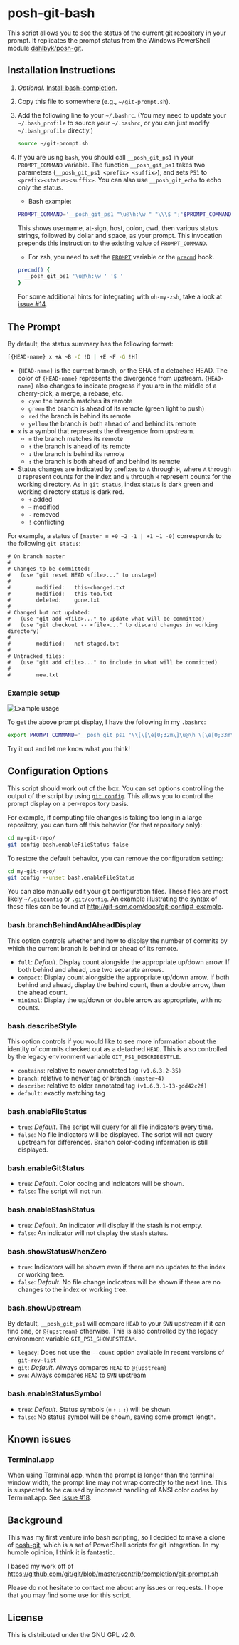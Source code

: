 posh-git-bash
=============

This script allows you to see the status of the current git repository in your
prompt. It replicates the prompt status from the Windows PowerShell module
[dahlbyk/posh-git](https://github.com/dahlbyk/posh-git).


Installation Instructions
-------------------------
1.  _Optional._ [Install bash-completion](https://github.com/bobthecow/git-flow-completion/wiki/Install-Bash-git-completion).
2.  Copy this file to somewhere (e.g., `~/git-prompt.sh`).
3.  Add the following line to your `~/.bashrc`. (You may need to update
    your `~/.bash_profile` to source your `~/.bashrc`, or you can just modify
   `~/.bash_profile` directly.)

    ```sh
    source ~/git-prompt.sh
    ```

4.  If you are using `bash`, you should call `__posh_git_ps1` in your
    `PROMPT_COMMAND` variable. The function `__posh_git_ps1` takes two
    parameters (`__posh_git_ps1 <prefix> <suffix>`), and sets `PS1` to
    `<prefix><status><suffix>`. You can also use `__posh_git_echo` to echo only
    the status.

    *   Bash example:

    ```bash
    PROMPT_COMMAND='__posh_git_ps1 "\u@\h:\w " "\\\$ ";'$PROMPT_COMMAND
    ```

    This shows username, at-sign, host, colon, cwd, then various status strings,
    followed by dollar and space, as your prompt. This invocation prepends this
    instruction to the existing value of `PROMPT_COMMAND`.

    *   For zsh, you need to set the
    [`PROMPT`](http://zsh.sourceforge.net/Doc/Release/Parameters.html#index-PROMPT)
    variable or the
    [`precmd`](http://zsh.sourceforge.net/Doc/Release/Functions.html#index-precmd)
    hook.

    ```zsh
    precmd() {
      __posh_git_ps1 '\u@\h:\w ' '$ '
    }
    ```

    For some additional hints for integrating with `oh-my-zsh`, take a look at
    [issue #14](https://github.com/lyze/posh-git-sh/issues/14).


The Prompt
----------

By default, the status summary has the following format:

```sh
[{HEAD-name} x +A ~B -C !D | +E ~F -G !H]
```

* `{HEAD-name}` is the current branch, or the SHA of a detached HEAD. The color
  of `{HEAD-name}` represents the divergence from upstream. `{HEAD-name}` also
  changes to indicate progress if you are in the middle of a cherry-pick, a
  merge, a rebase, etc.
  * `cyan`   the branch matches its remote
  * `green`  the branch is ahead of its remote (green light to push)
  * `red`    the branch is behind its remote
  * `yellow` the branch is both ahead of and behind its remote
* `x` is a symbol that represents the divergence from upstream.
  * `≡` the branch matches its remote
  * `↑` the branch is ahead of its remote
  * `↓` the branch is behind its remote
  * `↕` the branch is both ahead of and behind its remote
* Status changes are indicated by prefixes to `A` through `H`, where `A` through
  `D` represent counts for the index and `E` through `H` represent counts for
  the working directory. As in `git status`, index status is dark green and
  working directory status is dark red.
  * `+` added
  * `~` modified
  * `-` removed
  * `!` conflicting

For example, a status of `[master ≡ +0 ~2 -1 | +1 ~1 -0]` corresponds to the
following `git status`:

    # On branch master
    #
    # Changes to be committed:
    #   (use "git reset HEAD <file>..." to unstage)
    #
    #        modified:   this-changed.txt
    #        modified:   this-too.txt
    #        deleted:    gone.txt
    #
    # Changed but not updated:
    #   (use "git add <file>..." to update what will be committed)
    #   (use "git checkout -- <file>..." to discard changes in working directory)
    #
    #        modified:   not-staged.txt
    #
    # Untracked files:
    #   (use "git add <file>..." to include in what will be committed)
    #
    #        new.txt

### Example setup

![Example usage](http://i.imgur.com/nEtBjR2.png)

To get the above prompt display, I have the following in my `.bashrc`:

```sh
export PROMPT_COMMAND='__posh_git_ps1 "\\[\[\e[0;32m\]\u@\h \[\e[0;33m\]\w" " \[\e[1;34m\]\n\$\[\e[0m\] ";'$PROMPT_COMMAND
```

Try it out and let me know what you think!


Configuration Options
---------------------

This script should work out of the box. You can set options controlling the
output of the script by using
[`git config`](https://www.kernel.org/pub/software/scm/git/docs/git-config.html).
This allows you to control the prompt display on a per-repository basis.

For example, if computing file changes is taking too long in a large repository,
you can turn off this behavior (for that repository only):

```sh
cd my-git-repo/
git config bash.enableFileStatus false
```

To restore the default behavior, you can remove the configuration setting:

```sh
cd my-git-repo/
git config --unset bash.enableFileStatus
```

You can also manually edit your git configuration files. These files are most
likely `~/.gitconfig` or `.git/config`. An example illustrating the syntax of
these files can be found at http://git-scm.com/docs/git-config#_example.

### bash.branchBehindAndAheadDisplay

This option controls whether and how to display the number of commits by which
the current branch is behind or ahead of its remote.

*   `full`: _Default_. Display count alongside the appropriate up/down arrow. If
    both behind and ahead, use two separate arrows.
*   `compact`: Display count alongside the appropriate up/down arrow. If both
    behind and ahead, display the behind count, then a double arrow, then the
    ahead count.
*   `minimal`: Display the up/down or double arrow as appropriate, with no
    counts.

### bash.describeStyle

This option controls if you would like to see more information about the
identity of commits checked out as a detached `HEAD`. This is also controlled
by the legacy environment variable `GIT_PS1_DESCRIBESTYLE`.


*  `contains`: relative to newer annotated tag `(v1.6.3.2~35)`
*  `branch`: relative to newer tag or branch `(master~4)`
*  `describe`: relative to older annotated tag `(v1.6.3.1-13-gdd42c2f)`
*  `default`: exactly matching tag

### bash.enableFileStatus

*  `true`: _Default_. The script will query for all file indicators every time.
*  `false`: No file indicators will be displayed. The script will not query
    upstream for differences. Branch color-coding information is still
    displayed.

### bash.enableGitStatus

*  `true`: _Default_. Color coding and indicators will be shown.
*  `false`: The script will not run.

### bash.enableStashStatus

*  `true`: _Default_. An indicator will display if the stash is not empty.
*  `false`: An indicator will not display the stash status.

### bash.showStatusWhenZero

*  `true`:   Indicators will be shown even if there are no updates to the index or
    working tree.
*  `false`: _Default_. No file change indicators will be shown if there are no
   changes to the index or working tree.

### bash.showUpstream

By default, `__posh_git_ps1` will compare `HEAD` to your `SVN` upstream if it can
find one, or `@{upstream}` otherwise. This is also controlled by the legacy
environment variable `GIT_PS1_SHOWUPSTREAM`.

*  `legacy`: Does not use the `--count` option available in recent versions of
   `git-rev-list`
*  `git`: _Default_. Always compares `HEAD` to `@{upstream}`
*  `svn`: Always compares `HEAD` to `SVN` upstream

### bash.enableStatusSymbol

*  `true`: _Default_. Status symbols (`≡` `↑` `↓` `↕`) will be shown.
*  `false`: No status symbol will be shown, saving some prompt length.


Known issues
------------

### Terminal.app

When using Terminal.app, when the prompt is longer than the terminal window
width, the prompt line may not wrap correctly to the next line. This is
suspected to be caused by incorrect handling of ANSI color codes by
Terminal.app. See [issue #18](https://www.github.com/lyze/posh-git-sh/issues/18).


Background
----------

This was my first venture into bash scripting, so I decided to make a clone of
[posh-git](https://github.com/dahlbyk/posh-git), which is a set of PowerShell
scripts for git integration. In my humble opinion, I think it is fantastic.

I based my work off of
https://github.com/git/git/blob/master/contrib/completion/git-prompt.sh

Please do not hesitate to contact me about any issues or requests. I hope that
you may find some use for this script.


License
-------

This is distributed under the GNU GPL v2.0.

